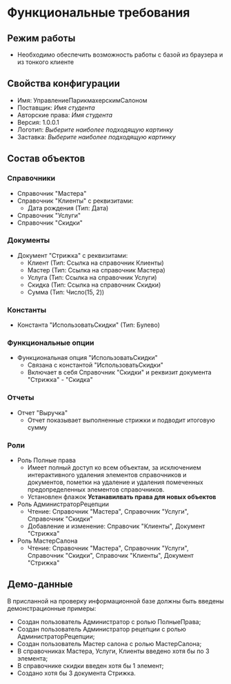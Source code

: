 # Функциональные требования
## Режим работы
- Необходимо обеспечить возможность работы с базой из браузера и из тонкого клиенте
## Свойства конфигурации
- Имя: УправлениеПарикмахерскимСалоном
- Поставщик: *Имя студента*
- Авторские права: *Имя студента*
- Версия: 1.0.0.1
- Логотип: *Выберите наиболее подходящую картинку*
- Заставка: *Выберите наиболее подходящую картинку*
## Состав объектов
### Справочники
- Справочник "Мастера"
- Справочник "Клиенты" с реквизитами:
    - Дата рождения (Тип: Дата)
- Справочник "Услуги"
- Справочник "Скидки"
### Документы
- Документ "Стрижка" с реквизитами:
    - Клиент (Тип: Ссылка на справочник Клиенты)
    - Мастер (Тип: Ссылка на справочник Мастера)
    - Услуга (Тип: Ссылка на справочник Услуги)
    - Скидка (Тип: Ссылка на справочник Скидки)
    - Сумма (Тип: Число(15, 2))
### Константы
- Константа "ИспользоватьСкидки" (Тип: Булево)
### Функциональные опции
- Функциональная опция "ИспользоватьСкидки"
    - Связана с константой "ИспользоватьСкидки"
    - Включает в себя Справочник "Скидки" и реквизит документа "Стрижка" - "Скидка"
### Отчеты
- Отчет "Выручка"
    - Отчет показывает выполненные стрижки и подводит итоговую сумму
### Роли
- Роль Полные права
    - Имеет полный доступ ко всем объектам, за исключением интерактивного удаления элементов справочников и документов, пометки на удаление и удаления помеченных предопределенных элементов справочников.
    - Установлен флажок **Устанавилвать права для новых объектов**
- Роль АдминистраторРецепции
    - Чтение: Справочник "Мастера", Справочник "Услуги", Справочник "Скидки"
    - Добавление и изменение: Справочик "Клиенты", Документ "Стрижка"
- Роль МастерСалона
    - Чтение: Справочник "Мастера", Справочник "Услуги", Справочник "Скидки", Справочик "Клиенты", Документ "Стрижка"
## Демо-данные
В присланной на проверку информационной базе должны быть введены демонстрационные примеры:
- Создан пользователь Администратор с ролью ПолныеПрава;
- Создан пользователь Администратор рецепции с ролью АдминистраторРецепции;
- Создан пользователь Мастер салона с ролью МастерСалона;
- В справочниках Мастера, Услуги, Клиенты введено хотя бы по 3 элемента;
- В справочнике скидки введен хотя бы 1 элемент;
- Создано хотя бы 3 документа Стрижка.

